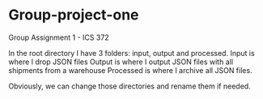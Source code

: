 # Group-project-one
Group Assignment 1 - ICS 372

In the root directory I have 3 folders: input, output and processed.
Input is where I drop JSON files
Output is where I output JSON files with all shipments from a warehouse
Processed is where I archive all JSON files.

Obviously, we can change those directories and rename them if needed.

